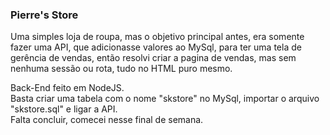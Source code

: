 

<h3>Pierre's Store</h3>

  Uma simples loja de roupa, mas o objetivo principal antes, era somente fazer uma API, que adicionasse valores ao MySql, para ter uma tela de gerência de vendas, então   resolvi criar a pagina de vendas, mas sem nenhuma sessão ou rota, tudo no HTML puro mesmo.
  

  Back-End feito em NodeJS. <br>
  Basta criar uma tabela com o nome "skstore" no MySql, importar o arquivo "skstore.sql" e ligar a API. <br>
  Falta concluir, comecei nesse final de semana.

  
